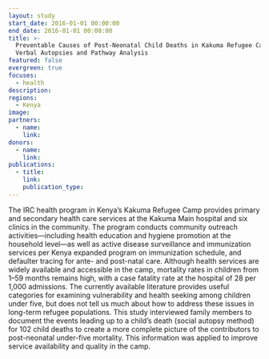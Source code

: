 ```yaml
---
layout: study
start_date: 2016-01-01 00:00:00
end_date: 2016-01-01 00:00:00
title: >-
  Preventable Causes of Post-Neonatal Child Deaths in Kakuma Refugee Camp:
  Verbal Autopsies and Pathway Analysis
featured: false
evergreen: true
focuses:
  - health
description:
regions:
  - Kenya
image:
partners:
  - name:
    link:
donors:
  - name:
    link:
publications:
  - title:
    link:
    publication_type:
---
```


The IRC health program in Kenya’s Kakuma Refugee Camp provides primary and secondary health care services at the Kakuma Main hospital and six clinics in the community. The program conducts community outreach activities—including health education and hygiene promotion at the household level—as well as active disease surveillance and immunization services per Kenya expanded program on immunization schedule, and defaulter tracing for ante- and post-natal care. Although health services are widely available and accessible in the camp, mortality rates in children from 1–59 months remains high, with a case fatality rate at the hospital of 28 per 1,000 admissions. The currently available literature provides useful categories for examining vulnerability and health seeking among children under five, but does not tell us much about how to address these issues in long-term refugee populations. This study interviewed family members to document the events leading up to a child’s death (social autopsy method) for 102 child deaths to create a more complete picture of the contributors to post-neonatal under-five mortality. This information was applied to improve service availability and quality in the camp.